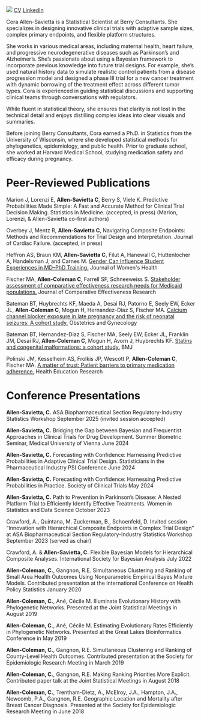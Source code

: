 <img src="https://coraallensavietta.github.io/pic2.jpg">
<a href="https://coraallensavietta.github.io/CAllenSavietta_CV_202508.pdf" target="_blank">CV</a>
<a href="https://www.linkedin.com/in/cora-allen-savietta/" target="_blank">LinkedIn</a>

Cora Allen-Savietta is a Statistical Scientist at Berry Consultants. She specializes in designing innovative clinical trials with adaptive sample sizes, complex primary endpoints, and flexible platform structures. 

She works in various medical areas, including maternal health, heart failure, and progressive neurodegenerative diseases such as Parkinson’s and Alzheimer’s. She’s passionate about using a Bayesian framework to incorporate previous knowledge into future trial designs. For example, she’s used natural history data to simulate realistic control patients from a disease progression model and designed a phase III trial for a new cancer treatment with dynamic borrowing of the treatment effect across different tumor types. Cora is experienced in guiding statistical discussions and supporting clinical teams through conversations with regulators. 

While fluent in statistical theory, she ensures that clarity is not lost in the technical detail and enjoys distilling complex ideas into clear visuals and summaries. 

Before joining Berry Consultants, Cora earned a Ph.D. in Statistics from the University of Wisconsin, where she developed statistical methods for phylogenetics, epidemiology, and public health. Prior to graduate school, she worked at Harvard Medical School, studying medication safety and efficacy during pregnancy.

# Peer-Reviewed Publications  
Marion J, Lorenzi E, **Allen-Savietta C**, Berry S, Viele K. Predictive Probabilities Made Simple: A Fast and Accurate Method for Clinical Trial Decision Making. Statistics in Medicine. (accepted, in press) (Marion, Lorenzi, & Allen-Savietta co-first authors)

Overbey J, Mentz R, **Allen-Savietta C**, Navigating Composite Endpoints: Methods and Recommendations for Trial Design and Interpretation. Journal of Cardiac Failure. (accepted, in press)

Heffron AS, Braun KM, **Allen-Savietta C**, Filut A, Hanewall C, Huttenlocher A, Handelsman J, and Carnes M. <a href="https://www.liebertpub.com/doi/abs/10.1089/jwh.2019.8094" target="_blank">Gender Can Influence Student Experiences in MD–PhD Training.</a> Journal of Women's Health  

Fischer MA, **Allen-Coleman C**, Farrell SF, Schneeweiss S. <a href="https://pubmed.ncbi.nlm.nih.gov/26388438/" target="_blank">Stakeholder assessment of comparative effectiveness research needs for Medicaid
populations.</a> Journal of Comparative Effectiveness Research  

Bateman BT, Huybrechts KF, Maeda A, Desai RJ, Patorno E, Seely EW, Ecker JL, **Allen-Coleman C**, Mogun H, Hernandez-Diaz S, Fischer MA. <a href="https://pubmed.ncbi.nlm.nih.gov/26241414/" target="_blank">Calcium channel blocker exposure in late pregnancy and the risk of neonatal seizures: A cohort
study.</a> Obstetrics and Gynecology  

Bateman BT, Hernandez-Diaz S, Fischer MA, Seely EW, Ecker JL, Franklin JM, Desai RJ, **Allen-Coleman C**, Mogun H, Avorn J, Huybrechts KF. <a href="https://www.bmj.com/content/350/bmj.h1035" target="_blank">Statins and congenital malformations: a cohort study.</a> BMJ  

Polinski JM, Kesselheim AS, Frolkis JP, Wescott P, **Allen-Coleman C**, Fischer MA. <a href="https://pubmed.ncbi.nlm.nih.gov/24838119/" target="_blank">A matter of trust: Patient barriers to primary medication adherence.</a> Health Education Research  

# Conference Presentations  

**Allen-Savietta, C.** ASA Biopharmaceutical Section Regulatory-Industry Statistics Workshop September 2025 (invited session accepted)

**Allen-Savietta, C.** Bridging the Gap between Bayesian and Frequentist Approaches in Clinical Trials for Drug Development. Summer Biometric Seminar, Medical University of Vienna June 2024

**Allen-Savietta, C.** Forecasting with Confidence: Harnessing Predictive Probabilities in Adaptive Clinical Trial Design. Statisticians in the Pharmaceutical Industry PSI Conference June 2024

**Allen-Savietta, C.** Forecasting with Confidence: Harnessing Predictive Probabilities in Practice. Society of Clinical Trials May 2024

**Allen-Savietta, C.** Path to Prevention in Parkinson’s Disease: A Nested Platform Trial to Efficiently Identify Effective Treatments. Women in Statistics and Data Science October 2023

Crawford, A., Quintana, M. Zuckerman, B., Schoenfeld, D. Invited session “Innovation with Hierarchical Composite Endpoints in Complex Trial Design” at ASA Biopharmaceutical Section Regulatory-Industry Statistics Workshop September 2023 (served as chair)

Crawford, A. & **Allen-Savietta, C.** Flexible Bayesian Models for Hierarchical Composite Analyses. International Society for Bayesian Analysis July 2022

**Allen-Coleman, C.**, Gangnon, R.E. Simultaneous Clustering and Ranking of Small Area Health Outcomes Using Nonparametric Empirical Bayes Mixture Models. Contributed presentation at the International Conference on Health Policy Statistics January 2020  

**Allen-Coleman, C.**, Ané, Cécile M. Illuminate Evolutionary History with Phylogenetic Networks. Presented at the Joint Statistical Meetings in August 2019  

**Allen-Coleman, C.**, Ané, Cécile M. Estimating Evolutionary Rates Efficiently in Phylogenetic Networks. Presented at the Great Lakes Bioinformatics Conference in May 2019  

**Allen-Coleman, C.**, Gangnon, R.E. Simultaneous Clustering and Ranking of County-Level Health Outcomes. Contributed presentation at the Society for Epidemiologic Research Meeting in March 2019  

**Allen-Coleman, C.**, Gangnon, R.E. Making Ranking Priorities More Explicit. Contributed paper talk at the Joint Statistical Meetings in August 2018  

**Allen-Coleman, C.**, Trentham-Dietz, A., McElroy, J.A., Hampton, J.A., Newcomb, P.A., Gangnon, R.E. Geographic Location and Mortality after Breast Cancer Diagnosis. Presented at the Society for Epidemiologic Research Meeting in June 2018  
